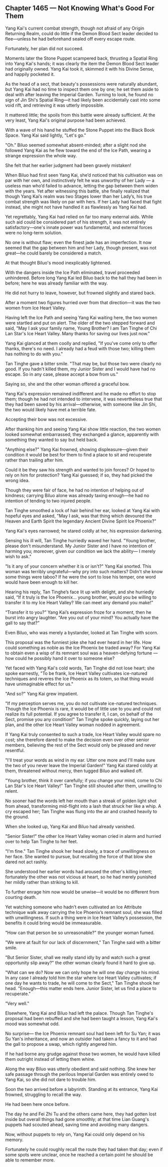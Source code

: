 ## Chapter 1465 — Not Knowing What's Good For Them

Yang Kai's current combat strength, though not afraid of any Origin Returning Realm, could do little if the Demon Blood Sect leader decided to flee—unless he had beforehand sealed off every escape route.

Fortunately, her plan did not succeed.

Moments later the Stone Puppet scampered back, thrusting a Spatial Ring into Yang Kai's hands; it was clearly the item the Demon Blood Sect leader had originally owned. Yang Kai took it, skimmed it with his Divine Sense, and happily pocketed it.

As the head of a sect, that beauty's possessions were naturally abundant, but Yang Kai had no time to inspect them one by one; he set them aside to deal with after leaving the Imperial Garden. Turning to look, he found no sign of Jin Shi's Spatial Ring—it had likely been accidentally cast into some void rift, and retrieving it was utterly impossible.

It mattered little; the spoils from this battle were already sufficient. At the very least, Yang Kai's original purpose had been achieved.

With a wave of his hand he stuffed the Stone Puppet into the Black Book Space. Yang Kai said lightly, "Let's go."

"Oh." Biluo seemed somewhat absent-minded; after a slight nod she followed Yang Kai as he flew toward the end of the Ice Path, wearing a strange expression the whole way.

She felt that her earlier judgment had been gravely mistaken!

When Biluo had first seen Yang Kai, she’d noticed that his cultivation was on par with her own, and instinctively felt he was unworthy of her Lady — a useless man who’d failed to advance, letting the gap between them widen with the years. Yet after witnessing this battle, she finally realized that though Yang Kai’s realm was two Stages lower than her Lady’s, his true combat strength was likely on par with hers. If her Lady had faced that fight instead, she might not have handled it as flawlessly as Yang Kai had.

Yet regrettably, Yang Kai had relied on far too many external aids. While such aid could be considered part of his strength, it was not entirely satisfactory—one's innate power was fundamental, and external forces were no long-term solution.

No one is without flaw; even the finest jade has an imperfection. It now seemed that the gap between him and her Lady, though present, was not great—he could barely be considered a match.

At that thought Biluo's mood inexplicably lightened.

With the dangers inside the Ice Path eliminated, travel proceeded unhindered. Before long Yang Kai led Biluo back to the hall they had been in before; here he was already familiar with the way.

He did not hurry to leave, however, but frowned slightly and stared back.

After a moment two figures hurried over from that direction—it was the two women from Ice Heart Valley.

Having left the Ice Path and seeing Yang Kai waiting here, the two women were startled and put on alert. The older of the two stepped forward and said, "May I ask your family name, Young Brother? I am Tan Tinghe of Chi Lan Star's Ice Heart Valley. Many thanks for saving our lives just now."

Yang Kai glanced at them coolly and replied, "If you've come only to offer thanks, there's no need. I already had a feud with those two; killing them has nothing to do with you."

Tan Tinghe gave a bitter smile. "That may be, but those two were clearly no good. If you hadn't killed them, my Junior Sister and I would have had no escape. So in any case, please accept a bow from us."

Saying so, she and the other woman offered a graceful bow.

Yang Kai's expression remained indifferent and he made no effort to stop them; though he had not intended to intervene, it was nevertheless true that they had been saved by his arrival—otherwise, with someone like Jin Shi, the two would likely have met a terrible fate.

Accepting their bow was not excessive.

After thanking him and seeing Yang Kai show little reaction, the two women looked somewhat embarrassed; they exchanged a glance, apparently with something they wanted to say but held back.

"Anything else?" Yang Kai frowned, showing displeasure—given their condition it would be best for them to find a place to sit and recuperate rather than trailing after him.

Could it be they saw his strength and wanted to join forces? Or hoped to rely on him for protection? Yang Kai guessed; if so, they had picked the wrong idea.

Though they were fair of face, he had no intention of helping out of kindness; carrying Biluo alone was already taxing enough—he had no intention of tending to two injured people.

Tan Tinghe smoothed a lock of hair behind her ear, looked at Yang Kai with hopeful eyes and asked, "May I ask, was that thing which devoured the Heaven and Earth Spirit the legendary Ancient Divine Spirit Ice Phoenix?"

Yang Kai's eyes narrowed; he stared coldly at her, his expression darkening.

Sensing his ill will, Tan Tinghe hurriedly waved her hand. "Young brother, please don't misunderstand. My Junior Sister and I have no intention of harming you; moreover, given our condition we lack the ability— I merely wish to ask."

"Is it any of your concern whether it is or isn't?" Yang Kai snorted. This woman was terribly ungrateful—why pry into such matters? Didn't she know some things were taboo? If he were the sort to lose his temper, one word would have been enough to kill her.

Hearing his reply, Tan Tinghe’s face lit up with delight, and she hurriedly said, “If it truly is the Ice Phoenix… young brother, would you be willing to transfer it to my Ice Heart Valley? We can meet any demand you make!”

“Transfer it to you?” Yang Kai’s expression froze for a moment, then he burst into angry laughter. “Are you out of your mind? You actually have the gall to say that?”

Even Biluo, who was merely a bystander, looked at Tan Tinghe with scorn.

This proposal was the funniest joke she had ever heard in her life. How could something as noble as the Ice Phoenix be traded away? For Yang Kai to obtain even a wisp of its remnant soul was a heaven-defying fortune — how could he possibly hand it over to someone else?

Yet faced with Yang Kai's cold words, Tan Tinghe did not lose heart; she spoke earnestly, "To be frank, Ice Heart Valley cultivates ice-natured techniques and reveres the Ice Phoenix as its totem, so that thing would have unimaginable effect for us."

"And so?" Yang Kai grew impatient.

"If my perception serves me, you do not cultivate ice-natured techniques. Though the Ice Phoenix is rare, it would be of little use to you and could not realize its full potential. If you agree to transfer it, I can, on behalf of the Sect, promise you any condition!" Tan Tinghe spoke quickly, laying out her plan, and the other Ice Heart Valley woman nodded in agreement.

If Yang Kai truly consented to such a trade, Ice Heart Valley would spare no cost; she therefore dared to make the decision even over other senior members, believing the rest of the Sect would only be pleased and never resentful.

"I'll treat your words as wind in my ear. Utter one more and I'll make sure the two of you never leave the Imperial Garden!" Yang Kai stared coldly at them, threatened without mercy, then tugged Biluo and walked off.

"Young brother, think it over carefully; if you change your mind, come to Chi Lan Star's Ice Heart Valley!" Tan Tinghe still shouted after them, unwilling to relent.

No sooner had the words left her mouth than a streak of golden light shot from ahead, transforming mid-flight into a lash that struck her like a whip. A cry escaped her; Tan Tinghe was flung into the air and crashed heavily to the ground.

When she looked up, Yang Kai and Biluo had already vanished.

"Senior Sister!" the other Ice Heart Valley woman cried in alarm and hurried over to help Tan Tinghe to her feet.

"I'm fine." Tan Tinghe shook her head slowly, a trace of unwillingness on her face. She wanted to pursue, but recalling the force of that blow she dared not act rashly.

She understood her earlier words had aroused the other's killing intent; fortunately the other was not vicious at heart, so he had merely punished her mildly rather than striking to kill.

To further enrage him now would be unwise—it would be no different from courting death.

Yet watching someone who hadn’t even cultivated an Ice Attribute technique walk away carrying the Ice Phoenix’s remnant soul, she was filled with unwillingness. If such a thing were in Ice Heart Valley’s possession, the benefits it could bring would be immeasurable.

"How can that person be so unreasonable?" the younger woman fumed.

"We were at fault for our lack of discernment," Tan Tinghe said with a bitter smile.

"But Senior Sister, shall we really stand idly by and watch such a great opportunity slip away?" the other woman clearly found it hard to give up.

"What can we do? Now we can only hope he will one day change his mind. In any case I already told him the star where Ice Heart Valley cultivates; if one day he wants to trade, he will come to the Sect," Tan Tinghe shook her head. "Enough—this matter ends here. Junior Sister, let us find a place to recuperate."

"Very well."

Elsewhere, Yang Kai and Biluo had left the palace. Though Tan Tinghe's proposal had been rebuffed and she had been taught a lesson, Yang Kai's mood was somewhat odd.

No surprise— the Ice Phoenix remnant soul had been left for Su Yan; it was Su Yan's inheritance, and now an outsider had taken a fancy to it and had the gall to propose a swap, which rightly angered him.

If he had borne any grudge against those two women, he would have killed them outright instead of letting them whine.

Along the way Biluo was utterly obedient and said nothing. She knew her safe passage through the perilous Imperial Garden was entirely owed to Yang Kai, so she did not dare to trouble him.

Soon the two arrived before a labyrinth. Standing at its entrance, Yang Kai frowned, struggling to recall the way.

He had been here once before.

The day he and Fei Zhi Tu and the others came here, they had gotten lost inside but overall things had gone smoothly; at that time Lian Guang's puppets had scouted ahead, saving time and avoiding many dangers.

Now, without puppets to rely on, Yang Kai could only depend on his memory.

Fortunately he could roughly recall the route they had taken that day; even if some spots were unclear, once he reached a certain point he should be able to remember more.